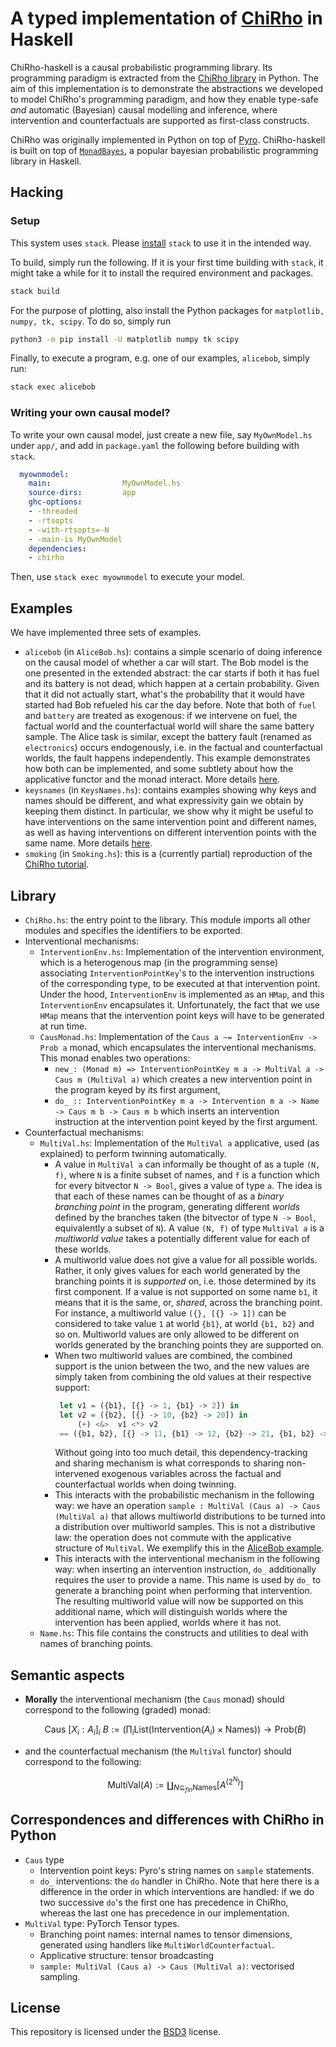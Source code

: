 # A typed implementation of [ChiRho](https://basisresearch.github.io/chirho/index.html) in Haskell

ChiRho-haskell is a causal probabilistic programming library. Its programming paradigm is extracted from the [ChiRho library](https://basisresearch.github.io/chirho/index.html) in Python. The aim of this implementation is to demonstrate the abstractions we developed to model ChiRho's programming paradigm, and how they enable type-safe *and* automatic (Bayesian) causal modelling and inference, where intervention and counterfactuals are supported as first-class constructs. 

ChiRho was originally implemented in Python on top of [Pyro](https://pyro.ai). ChiRho-haskell is built on top of [`MonadBayes`](https://monad-bayes.netlify.app), a popular bayesian probabilistic programming library in Haskell. 

## Hacking

### Setup
<!-- Install Haskell, Install matplotlib and python -->
This system uses `stack`. Please [install](https://docs.haskellstack.org/en/v1.1.2/install_and_upgrade/) `stack` to use it in the intended way.

To build, simply run the following. If it is your first time building with `stack`, it might take a while for it to install the required environment and packages. 
```sh
stack build
```
For the purpose of plotting, also install the Python packages for `matplotlib, numpy, tk, scipy`. To do so, simply run
```sh
python3 -m pip install -U matplotlib numpy tk scipy
```

Finally, to execute a program, e.g. one of our examples, `alicebob`, simply run:
```sh
stack exec alicebob
```

### Writing your own causal model?
To write your own causal model, just create a new file, say `MyOwnModel.hs` under `app/`, and add in `package.yaml` the following before building with `stack`. 
```yaml
  myownmodel:
    main:                MyOwnModel.hs
    source-dirs:         app
    ghc-options:
    - -threaded
    - -rtsopts
    - -with-rtsopts=-N
    - -main-is MyOwnModel
    dependencies:
    - chirho
```
Then, use `stack exec myownmodel` to execute your model. 

## Examples

We have implemented three sets of examples.
- `alicebob` (in `AliceBob.hs`): contains a simple scenario of doing inference on the causal model of whether a car will start. The Bob model is the one presented in the extended abstract: the car starts if both it has fuel and its battery is not dead, which happen at a certain probability. Given that it did not actually start, what's the probability that it would have started had Bob refueled his car the day before. Note that both of `fuel` and `battery` are treated as exogenous: if we intervene on fuel, the factual world and the counterfactual world will share the same battery sample. The Alice task is similar, except the battery fault (renamed as `electronics`) occurs endogenously, i.e. in the factual and counterfactual worlds, the fault happens independently. This example demonstrates how both can be implemented, and some subtlety about how the applicative functor and the monad interact. More details [here](/notes/AliceBob.md).
- `keysnames` (in `KeysNames.hs`): contains examples showing why keys and names should be different, and what expressivity gain we obtain by keeping them distinct. In particular, we show why it might be useful to have interventions on the same intervention point and different names, as well as having interventions on different intervention points with the same name. More details [here](/notes/KeysNames.md).
- `smoking` (in `Smoking.hs`): this is a (currently partial) reproduction of the [ChiRho tutorial](https://basisresearch.github.io/chirho/tutorial_i.html).

## Library
- `ChiRho.hs`: the entry point to the library. This module imports all other modules and specifies the identifiers to be exported.
- Interventional mechanisms:
  - `InterventionEnv.hs`: Implementation of the intervention environment, which is a heterogenous map (in the programming sense) associating `InterventionPointKey`'s to the intervention instructions of the corresponding type, to be executed at that intervention point. Under the hood, `InterventionEnv` is implemented as an `HMap`, and this `InterventionEnv` encapsulates it. Unfortunately, the fact that we use `HMap` means that the intervention point keys will have to be generated at run time. 
  - `CausMonad.hs`: Implementation of the `Caus a ~= InterventionEnv -> Prob a` monad, which encapsulates the interventional mechanisms. This monad enables two operations:
    - `new_: (Monad m) => InterventionPointKey m a -> MultiVal a -> Caus m (MultiVal a)` which creates a new intervention point in the program keyed by its first argument,
    - `do_ :: InterventionPointKey m a -> Intervention m a -> Name -> Caus m b -> Caus m b` which inserts an intervention instruction at the intervention point keyed by the first argument. 
- Counterfactual mechanisms:
  - `MultiVal.hs`: Implementation of the `MultiVal a` applicative, used (as explained) to perform twinning automatically. 
    - A value in `MultiVal a` can informally be thought of as a tuple `(N, f)`, where `N` is a finite subset of names, and `f` is a function which for every bitvector `N -> Bool`, gives a value of type `a`. The idea is that each of these names can be thought of as a *binary branching point* in the program, generating different *worlds* defined by the branches taken (the bitvector of type `N -> Bool`, equivalently a subset of `N`). A value `(N, f)` of type `MultiVal a` is a *multiworld value* takes a potentially different value for each of these worlds. 
    - A multiworld value does not give a value for all possible worlds. Rather, it only gives values for each world generated by the branching points it is *supported* on, i.e. those determined by its first component. If a value is not supported on some name `b1`, it means that it is the same, or, *shared*, across the branching point. For instance, a multiworld value `({}, [{} -> 1])`  can be considered to take value `1` at world `{b1}`, at world `{b1, b2}` and so on. Multiworld values are only allowed to be different on worlds generated by the branching points they are supported on.
    - When two multiworld values are combined, the combined support is the union between the two, and the new values are simply taken from combining the old values at their respective support:
       ```haskell
        let v1 = ({b1}, [{} -> 1, {b1} -> 2]) in
        let v2 = ({b2}, [{} -> 10, {b2} -> 20]) in
            (+) <&>  v1 <*> v2 
        == ({b1, b2}, [{} -> 11, {b1} -> 12, {b2} -> 21, {b1, b2} -> 22])
       ```
       Without going into too much detail, this dependency-tracking and sharing mechanism is what corresponds to sharing non-intervened exogenous variables across the factual and counterfactual worlds when doing twinning. 
    - This interacts with the probabilistic mechanism in the following way: we have an operation `sample : MultiVal (Caus a) -> Caus (MultiVal a)` that allows multiworld distributions to be turned into a distribution over multiworld samples. This is not a distributive law: the operation does not commute with the applicative structure of `MultiVal`. We exemplify this in the [AliceBob example](/notes/AliceBob.md).
    - This interacts with the interventional mechanism in the following way: when inserting an intervention instruction, `do_` additionally requires the user to provide a name. This name is used by `do_` to generate a branching point when performing that intervention. The resulting multiworld value will now be supported on this additional name, which will distinguish worlds where the intervention has been applied, worlds where it has not. 
  - `Name.hs`: This file contains the constructs and utilities to deal with names of branching points.

## Semantic aspects
  - **Morally** the interventional mechanism (the `Caus` monad) should correspond to the following (graded) monad:
    ```math
    \mathsf{Caus} \ [X_i: A_i]_i \ B := (\prod_i \mathsf{List}(\mathsf{Intervention}(A_i) \times \mathsf{Names})) \to \mathsf{Prob}(B)
    ```
  - and the counterfactual mechanism (the `MultiVal` functor) should correspond to the following:
    ```math
    \mathsf{MultiVal}(A) := \coprod_{N \subseteq_{fin}\mathsf{Names}}[A^{(2^N)}]
    ```

## Correspondences and differences with ChiRho in Python
- `Caus` type
  - Intervention point keys: Pyro's string names on `sample` statements.
  - `do_` interventions: the `do` handler in ChiRho. Note that here there is a difference in the order in which interventions are handled: if we do two successive `do`'s the first one has precedence in ChiRho, whereas the last one has precedence in our implementation.
- `MultiVal` type: PyTorch Tensor types.
  - Branching point names: internal names to tensor dimensions, generated using handlers like     `MultiWorldCounterfactual`. 
  - Applicative structure: tensor broadcasting
  - `sample: MultiVal (Caus a) -> Caus (MultiVal a)`: vectorised sampling.

## License
This repository is licensed under the [BSD3](LICENSE) license. 
